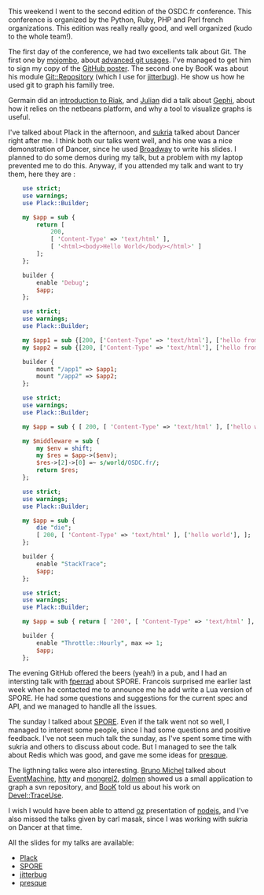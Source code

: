 This weekend I went to the second edition of the OSDC.fr conference. This conference is organized by the Python, Ruby, PHP and Perl french organizations. This edition was really really good, and well organized (kudo to the whole team!).

The first day of the conference, we had two excellents talk about Git. The first one by [mojombo](http://github.com/mojombo), about [advanced git usages](http://git-tips.heroku.com/#1). I've managed to get him to sign my copy of the [GitHub poster](http://lumberjaph.net/graph/2010/03/25/github-explorer.html). The second one by BooK was about his module [<Git::Repository>](http://search.cpan.org/perldoc?Git::Repository) (which I use for [jitterbug](http://github.com/franckcuny/jitterbug)). He show us how he used git to graph his familly tree.

Germain did an [introduction to Riak](http://www.slideshare.net/franckcuny/riak-a-file-system-for-internet), and [Julian](http://twitter.com/flngr) did a talk about [Gephi](http://gephi.org/), about how it relies on the netbeans platform, and why a tool to visualize graphs is useful.

I've talked about Plack in the afternoon, and [sukria](http://sukria.net) talked about Dancer right after me. I think both our talks went well, and his one was a nice demonstration of Dancer, since he used [Broadway](http://github.com/sukria/broadway) to write his slides. I planned to do some demos during my talk, but a problem with my laptop prevented me to do this. Anyway, if you attended my talk and want to try them, here they are :

``` perl
    use strict;
    use warnings;
    use Plack::Builder;

    my $app = sub {
        return [
            200,
            [ 'Content-Type' => 'text/html' ],
            [ '<html><body>Hello World</body></html>' ]
        ];
    };

    builder {
        enable 'Debug';
        $app;
    };
```

``` perl
    use strict;
    use warnings;
    use Plack::Builder;

    my $app1 = sub {[200, ['Content-Type' => 'text/html'], ['hello from app1']]};
    my $app2 = sub {[200, ['Content-Type' => 'text/html'], ['hello from app2']]};

    builder {
        mount "/app1" => $app1;
        mount "/app2" => $app2;
    };
```

``` perl
    use strict;
    use warnings;
    use Plack::Builder;

    my $app = sub { [ 200, [ 'Content-Type' => 'text/html' ], ['hello world'] ] };

    my $middleware = sub {
        my $env = shift;
        my $res = $app->($env);
        $res->[2]->[0] =~ s/world/OSDC.fr/;
        return $res;
    };
```

``` perl
    use strict;
    use warnings;
    use Plack::Builder;

    my $app = sub {
        die "die";
        [ 200, [ 'Content-Type' => 'text/html' ], ['hello world'], ];
    };

    builder {
        enable "StackTrace";
        $app;
    };
```

``` perl
    use strict;
    use warnings;
    use Plack::Builder;

    my $app = sub { return [ '200', [ 'Content-Type' => 'text/html' ], ['hello world'] ] };

    builder {
        enable "Throttle::Hourly", max => 1;
        $app;
    };
```

The evening GitHub offered the beers (yeah!) in a pub, and I had an intersting talk with [fperrad](http://github.com/fperrad) about SPORE. Francois surprised me earlier last week when he contacted me to announce me he add write a Lua version of SPORE. He had some questions and suggestions for the current spec and API, and we managed to handle all the issues.

The sunday I talked about [SPORE](http://github.com/franckcuny/spore). Even if the talk went not so well, I managed to interest some people, since I had some questions and positive feedback. I've not seen much talk the sunday, as I've spent some time with sukria and others to discuss about code. But I managed to see the talk about Redis which was good, and gave me some ideas for [presque](http://github.com/franckcuny/presque).

The ligthning talks were also interesting. [Bruno Michel](http://twitter.com/brmichel) talked about [EventMachine](http://rubyeventmachine.com/), [htty](http://github.com/htty) and [mongrel2](http://mongrel2.org/home), [dolmen](http://search.cpan.org/~dolmen/) showed us a small application to graph a svn repository, and [BooK](http://search.cpan.org/~book/) told us about his work on [Devel::TraceUse](http://search.cpan.org/perldoc?Devel::TraceUse).

I wish I would have been able to attend [oz](http://twitter.com/ephoz) presentation of [nodejs](http://cyprio.net/nodejs_osdc.pdf), and I've also missed the talks given by carl masak, since I was working with sukria on Dancer at that time.

All the slides for my talks are available:

-   [Plack](https://docs.google.com/presentation/d/1Ty8df3IG44rwHRuBnpgriTHiKREqGN_aIJcABddFIKM/present#slide=id.i0)
-   [SPORE](https://docs.google.com/presentation/d/1JpDz3F9K41KVFQ878IEFAnHQZ05BpGJz6dpdPi21tjU/present#slide=id.i0)
-   [jitterbug](https://docs.google.com/presentation/d/1-fpByFQ4OJoe2NE8lMkwl-zbK8OWuLqGA_Y4B4YmFhA/present#slide=id.i0)
-   [presque](https://docs.google.com/presentation/d/1Y9TZh9A4an9ctC6mEZcONkx_9z9b66TJ5Lg4awVIoiA/present#slide=id.i0)

